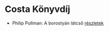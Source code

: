 # Costa Könyvdíj

- Philip Pullman: A borostyán látcső [részletek](_details/Philip%20Pullman.md#id_1221)